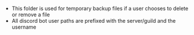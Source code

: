 - This folder is used for temporary backup files if a user chooses to delete or remove a file
- All discord bot user paths are prefixed with the server/guild and the username